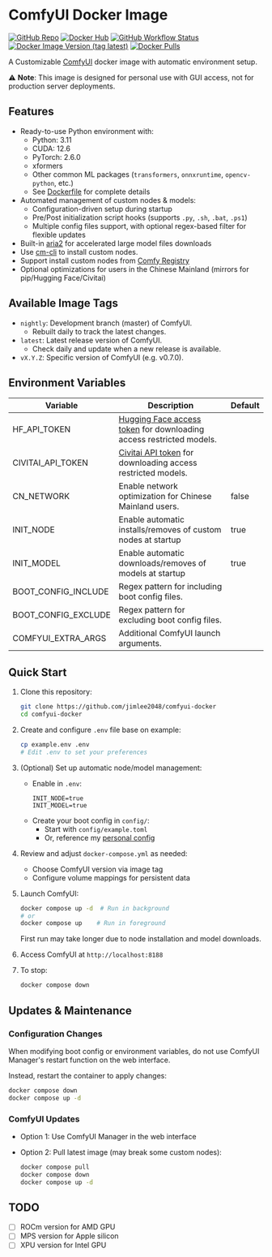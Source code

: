 # ComfyUI Docker Image
[![GitHub Repo](https://img.shields.io/badge/GitHub-jimlee2048%2Fcomfyui--docker-blue?logo=github)](https://github.com/jimlee2048/comfyui-docker)
[![Docker Hub](https://img.shields.io/badge/Docker%20Hub-jimlee2048%2Fcomfyui--docker-blue?logo=docker)](https://hub.docker.com/r/jimlee2048/comfyui-docker)
[![GitHub Workflow Status](https://img.shields.io/github/actions/workflow/status/jimlee2048/comfyui-docker/build-publish.yml)](https://github.com/jimlee2048/comfyui-docker/actions/workflows/build-publish.yml)
[![Docker Image Version (tag latest)](https://img.shields.io/docker/v/jimlee2048/comfyui-docker/latest?label=latest)](https://hub.docker.com/r/jimlee2048/comfyui-docker)
[![Docker Pulls](https://img.shields.io/docker/pulls/jimlee2048/comfyui-docker)](https://hub.docker.com/r/jimlee2048/comfyui-docker)

A Customizable [ComfyUI](https://github.com/comfyanonymous/ComfyUI) docker image with automatic environment setup.

⚠️ **Note**: This image is designed for personal use with GUI access, not for production server deployments.

## Features
- Ready-to-use Python environment with:
  - Python: 3.11
  - CUDA: 12.6
  - PyTorch: 2.6.0
  - xformers
  - Other common ML packages (`transformers`, `onnxruntime`, `opencv-python`, etc.)
  - See [Dockerfile](Dockerfile) for complete details
- Automated management of custom nodes & models:
  - Configuration-driven setup during startup
  - Pre/Post initialization script hooks (supports `.py`, `.sh`, `.bat`, `.ps1`)
  - Multiple config files support, with optional regex-based filter for flexible updates
- Built-in [aria2](https://github.com/aria2/aria2) for accelerated large model files downloads
- Use [cm-cli](https://github.com/ltdrdata/ComfyUI-Manager/blob/main/docs/en/cm-cli.md) to install custom nodes.
- Support install custom nodes from [Comfy Registry](https://registry.comfy.org/)
- Optional optimizations for users in the Chinese Mainland (mirrors for pip/Hugging Face/Civitai)

## Available Image Tags
- `nightly`: Development branch (master) of ComfyUI.
  - Rebuilt daily to track the latest changes.
- `latest`: Latest release version of ComfyUI. 
  - Check daily and update when a new release is available.
- `vX.Y.Z`: Specific version of ComfyUI (e.g. v0.7.0).

## Environment Variables
| Variable            | Description                                                                                                                                                       | Default |
| ------------------- | ----------------------------------------------------------------------------------------------------------------------------------------------------------------- | ------- |
| HF_API_TOKEN        | [Hugging Face access token](https://huggingface.co/settings/tokens) for downloading access restricted models.                                                     |         |
| CIVITAI_API_TOKEN   | [Civitai API token](https://education.civitai.com/civitais-guide-to-downloading-via-api/#how-do-i-download-via-the-api) for downloading access restricted models. |         |
| CN_NETWORK          | Enable network optimization for Chinese Mainland users.                                                                                                           | false   |
| INIT_NODE           | Enable automatic installs/removes of custom nodes at startup                                                                                                      | true    |
| INIT_MODEL          | Enable automatic downloads/removes of models at startup                                                                                                           | true    |
| BOOT_CONFIG_INCLUDE | Regex pattern for including boot config files.                                                                                                                    |         |
| BOOT_CONFIG_EXCLUDE | Regex pattern for excluding boot config files.                                                                                                                    |         |
| COMFYUI_EXTRA_ARGS  | Additional ComfyUI launch arguments.                                                                                                                              |         |


## Quick Start
1. Clone this repository:
    ```bash
    git clone https://github.com/jimlee2048/comfyui-docker
    cd comfyui-docker
    ```

2. Create and configure `.env` file base on example:
    ```bash
    cp example.env .env
    # Edit .env to set your preferences
    ```

3. (Optional) Set up automatic node/model management:
    - Enable in `.env`:
      ```env
      INIT_NODE=true
      INIT_MODEL=true
      ```
    - Create your boot config in `config/`:
        - Start with `config/example.toml`
        - Or, reference my [personal config](https://github.com/jimlee2048/config-aigc-playground/tree/main/comfyui/config)

4. Review and adjust `docker-compose.yml` as needed:
    - Choose ComfyUI version via image tag
    - Configure volume mappings for persistent data

5. Launch ComfyUI:
    ```bash
    docker compose up -d  # Run in background
    # or
    docker compose up    # Run in foreground
    ```
    First run may take longer due to node installation and model downloads.

6. Access ComfyUI at `http://localhost:8188`

7. To stop:
    ```bash
    docker compose down
    ```

## Updates & Maintenance

### Configuration Changes
When modifying boot config or environment variables, do not use ComfyUI Manager's restart function on the web interface.

Instead, restart the container to apply changes:
```bash
docker compose down
docker compose up -d
```

### ComfyUI Updates
- Option 1: Use ComfyUI Manager in the web interface

- Option 2: Pull latest image (may break some custom nodes):
  ```bash
  docker compose pull
  docker compose down
  docker compose up -d
  ```
## TODO
- [ ] ROCm version for AMD GPU
- [ ] MPS version for Apple silicon
- [ ] XPU version for Intel GPU